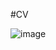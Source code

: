 #CV

![image](https://github.com/AlokTiwari5/CV/assets/123202612/f70c0512-ca9f-4626-b961-e7c4d76c52c0)

